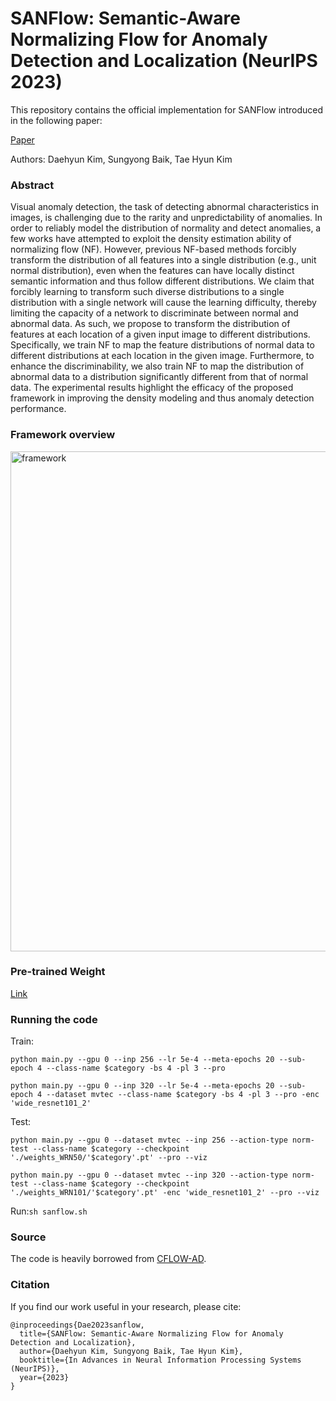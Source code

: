 # SANFlow: Semantic-Aware Normalizing Flow for Anomaly Detection and Localization (NeurIPS 2023)

This repository contains the official implementation for SANFlow introduced in the following paper:

[Paper](https://openreview.net/pdf?id=BqZ70BEtuW)

Authors: Daehyun Kim, Sungyong Baik, Tae Hyun Kim

### Abstract
Visual anomaly detection, the task of detecting abnormal characteristics in images, is challenging due to the rarity and unpredictability of anomalies. In order to reliably model the distribution of normality and detect anomalies, a few works have attempted to exploit the density estimation ability of normalizing flow (NF). However, previous NF-based methods forcibly transform the distribution of all features into a single distribution (e.g., unit normal distribution), even when the features can have locally distinct semantic information and thus follow different distributions. We claim that forcibly learning to transform such diverse distributions to a single distribution with a single network will cause the learning difficulty, thereby limiting the capacity of a network to discriminate between normal and abnormal data. As such, we propose to transform the distribution of features at each location of a given input image to different distributions. Specifically, we train NF to map the feature distributions of normal data to different distributions at each location in the given image. Furthermore, to enhance the discriminability, we also train NF to map the distribution of abnormal data to a distribution significantly different from that of normal data. The experimental results highlight the efficacy of the proposed framework in improving the density modeling and thus anomaly detection performance.

### Framework overview
<img width="800" alt="framework" src="https://github.com/kdhRick2222/SANFlow/assets/62320935/08d581c5-b9cb-48e7-81b3-77e742a8b3ee">

### Pre-trained Weight
[Link](https://1drv.ms/f/s!Aui004qb68oahk_KBPyD-A51WjW0?e=kBHFyB)


### Running the code

Train:

`python main.py --gpu 0 --inp 256 --lr 5e-4 --meta-epochs 20 --sub-epoch 4 --class-name $category -bs 4 -pl 3 --pro`

`python main.py --gpu 0 --inp 320 --lr 5e-4 --meta-epochs 20 --sub-epoch 4 --dataset mvtec --class-name $category -bs 4 -pl 3 --pro -enc 'wide_resnet101_2'`

Test:

`python main.py --gpu 0 --dataset mvtec --inp 256 --action-type norm-test --class-name $category --checkpoint './weights_WRN50/'$category'.pt' --pro --viz`

`python main.py --gpu 0 --dataset mvtec --inp 320 --action-type norm-test --class-name $category --checkpoint './weights_WRN101/'$category'.pt' -enc 'wide_resnet101_2' --pro --viz`

Run:`sh sanflow.sh`


### Source
The code is heavily borrowed from [CFLOW-AD](https://github.com/gudovskiy/cflow-ad).

### Citation
If you find our work useful in your research, please cite:

```
@inproceedings{Dae2023sanflow,
  title={SANFlow: Semantic-Aware Normalizing Flow for Anomaly Detection and Localization},
  author={Daehyun Kim, Sungyong Baik, Tae Hyun Kim},
  booktitle={In Advances in Neural Information Processing Systems (NeurIPS)},
  year={2023}
}
```
